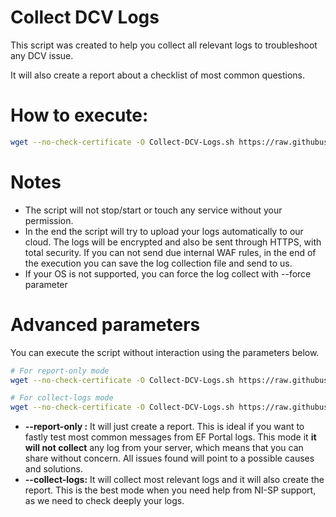 # Collect DCV Logs

This script was created to help you collect all relevant logs to troubleshoot any DCV issue.

It will also create a report about a checklist of most common questions.

# How to execute:

```bash
wget --no-check-certificate -O Collect-DCV-Logs.sh https://raw.githubusercontent.com/NISP-GmbH/Collect-DCV-Logs/main/Collect-DCV-Logs.sh && sudo bash Collect-DCV-Logs.sh
```

# Notes 
- The script will not stop/start or touch any service without your permission.
- In the end the script will try to upload your logs automatically to our cloud. The logs will be encrypted and also be sent through HTTPS, with total security. If you can not send due internal WAF rules, in the end of the execution you can save the log collection file and send to us.
- If your OS is not supported, you can force the log collect with --force parameter

# Advanced parameters

You can execute the script without interaction using the parameters below.

```bash
# For report-only mode
wget --no-check-certificate -O Collect-DCV-Logs.sh https://raw.githubusercontent.com/NISP-GmbH/Collect-DCV-Logs/main/Collect-DCV-Logs.sh && sudo bash Collect-DCV-Logs.sh --report-only

# For collect-logs mode
wget --no-check-certificate -O Collect-DCV-Logs.sh https://raw.githubusercontent.com/NISP-GmbH/Collect-DCV-Logs/main/Collect-DCV-Logs.sh && sudo bash Collect-DCV-Logs.sh --collect-logs

```

- **--report-only :** It will just create a report. This is ideal if you want to fastly test most common messages from EF Portal logs. This mode it **it will not collect** any log from your server, which means that you can share without concern. All issues found will point to a possible causes and solutions.
- **--collect-logs:** It will collect most relevant logs and it will also create the report. This is the best mode when you need help from NI-SP support, as we need to check deeply your logs.


